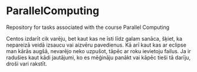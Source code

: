 # ParallelComputing
Repository for tasks associated with the course Parallel Computing

Centos izdarīt cik varēju, bet kaut kas ne īsti līdz galam sanāca, šķiet, ka nepareizā veidā izsaucu vai aizvēru pavedienus.
Kā arī kaut kas ar eclipse man kārās augšā, nevarējo neko uzpušot, tāpēc ar roku ievietoju failus. Ja ir radušies kaut kādi jautājumi, ko es mēģināju panākt vai kāpēc tieši tā darīju, droši vari rakstīt.
